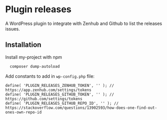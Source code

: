 # Plugin releases

A WordPress plugin to integrate with Zenhub and Github to list the releases issues.

## Installation

Install my-project with npm

```bash
  composer dump-autoload
```

Add constants to add in `wp-config.php` file:
```
define( 'PLUGIN_RELEASES_ZENHUB_TOKEN', '' ); // https://app.zenhub.com/settings/tokens
define( 'PLUGIN_RELEASES_GITHUB_TOKEN', '' ); // https://github.com/settings/tokens
define( 'PLUGIN_RELEASES_GITHUB_REPO_ID', '' ); // https://stackoverflow.com/questions/13902593/how-does-one-find-out-ones-own-repo-id
```
